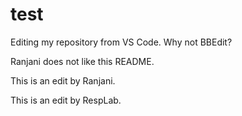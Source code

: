 # test
Editing my repository from VS Code. Why not BBEdit?

Ranjani does not like this README.

This is an edit by Ranjani.

This is an edit by RespLab.
